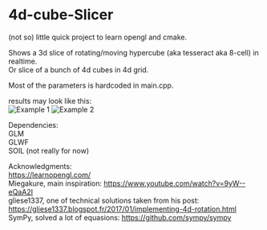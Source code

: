 # 4d-cube-Slicer
(not so) little quick project to learn opengl and cmake.

Shows a 3d slice of rotating/moving hypercube (aka tesseract aka 8-cell) in realtime. <br>
Or slice of a bunch of 4d cubes in 4d grid.

Most of the parameters is hardcoded in main.cpp.

results may look like this:<br>
![Example 1](http://i.imgur.com/p5kpheF.gif)   ![Example 2](http://i.imgur.com/M3V8qk5.gif)

Dependencies: <br>
GLM <br>
GLWF <br>
SOIL (not really for now)

Acknowledgments: <br>
https://learnopengl.com/  <br>
Miegakure, main inspiration: https://www.youtube.com/watch?v=9yW--eQaA2I  <br>
gliese1337, one of technical solutions taken from his post:  https://gliese1337.blogspot.fr/2017/01/implementing-4d-rotation.html  <br>
SymPy, solved a lot of equasions: https://github.com/sympy/sympy
